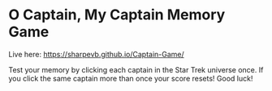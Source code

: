 # O Captain, My Captain Memory Game
Live here: https://sharpevb.github.io/Captain-Game/

Test your memory by clicking each captain in the Star Trek universe once. If you click the same captain more than once your score resets! Good luck!

